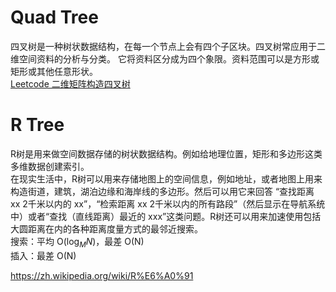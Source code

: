 # Quad Tree
四叉树是一种树状数据结构，在每一个节点上会有四个子区块。四叉树常应用于二维空间资料的分析与分类。 它将资料区分成为四个象限。资料范围可以是方形或矩形或其他任意形状。  
[Leetcode 二维矩阵构造四叉树](./../Leetcode%20Practices/algorithms/medium/427%20Construct%20Quad%20Tree.java)  

# R Tree
R树是用来做空间数据存储的树状数据结构。例如给地理位置，矩形和多边形这类多维数据创建索引。  
在现实生活中，R树可以用来存储地图上的空间信息，例如地址，或者地图上用来构造街道，建筑，湖泊边缘和海岸线的多边形。然后可以用它来回答 “查找距离 xx 2千米以内的 xx”，“检索距离 xx 2千米以内的所有路段”（然后显示在导航系统中）或者“查找（直线距离）最近的 xxx”这类问题。R树还可以用来加速使用包括大圆距离在内的各种距离度量方式的最邻近搜索。  
搜索：平均 O($\log_M N$)，最差 O(N)  
插入：最差 O(N)  

https://zh.wikipedia.org/wiki/R%E6%A0%91  
